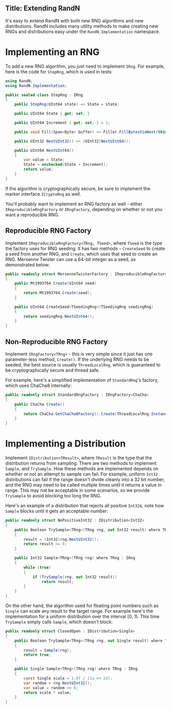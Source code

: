 Title: Extending RandN
---

It's easy to extend RandN with both new RNG algorithms and new distributions. RandN includes many
utility methods to make creating new RNGs and distributions easy under the `RandN.Implementation`
namespace.

# Implementing an RNG

To add a new RNG algorithm, you just need to implement `IRng`.
For example, here is the code for `StepRng`, which is used in tests:

``` csharp
using RandN;
using RandN.Implementation;

public sealed class StepRng : IRng
{
    public StepRng(UInt64 state) => State = state;

    public UInt64 State { get; set; }

    public UInt64 Increment { get; set; } = 1;

    public void Fill(Span<Byte> buffer) => Filler.FillBytesViaNext(this, buffer);

    public UInt32 NextUInt32() => (UInt32)NextUInt64();

    public UInt64 NextUInt64()
    {
        var value = State;
        State = unchecked(State + Increment);
        return value;
    }
}
```

If the algorithm is cryptographically secure, be sure to implement the marker interface
`ICryptoRng` as well.

You'll probably want to implement an RNG factory as well - either `IReproducibleRngFactory` or
`IRngFactory`, depending on whether or not you want a reproducible RNG.

## Reproducible RNG Factory

Implement `IReproducibleRngFactory<TRng, TSeed>`, where `TSeed` is the type the factory uses for
RNG seeding. It has two methods - `CreateSeed` to create a seed from another RNG, and `Create`,
which uses that seed to create an RNG. Mersenne Twister can use a 64-bit integer as a seed, as
demonstrated below:

``` csharp
public readonly struct MersenneTwisterFactory : IReproducibleRngFactory<Mt1993764, UInt64>
{
    public Mt1993764 Create(UInt64 seed)
    {
        return Mt1993764.Create(seed);
    }

    public UInt64 CreateSeed<TSeedingRng>(TSeedingRng seedingRng)
    {
        return seedingRng.NextUInt64();
    }
}
```

## Non-Reproducible RNG Factory

Implement `IRngFactory<TRng>` - this is very simple since it just has one parameter-less method,
`Create()`. If the underlying RNG needs to be seeded, the best source is usually `ThreadLocalRng`,
which is guaranteed to be cryptographically secure and thread safe.

For example, here's a simplified implementation of `StandardRng`'s factory, which uses ChaCha8
internally:

``` csharp
public readonly struct StandardRngFactory : IRngFactory<ChaCha>
{
    public ChaCha Create()
    {
        return ChaCha.GetChaCha8Factory().Create(ThreadLocalRng.Instance);
    }
}
```

# Implementing a Distribution

Implement `IDistribution<TResult>`, where `TResult` is the type that the distribution returns
from sampling. There are two methods to implement `Sample`, and `TrySample`. How these methods are
implemented depends on whether or not an attempt to sample can fail. For example, uniform `Int32`
distributions can fail if the range doesn't divide cleanly into a 32 bit number, and the RNG may
need to be called multiple times until it returns a value in range. This may not be acceptable in
some scenarios, so we provide `TrySample` to avoid blocking too long the RNG.

Here's an example of a distribution that rejects all positive `Int32`s; note how `Sample` blocks
until it gets an acceptable number:

``` csharp
public readonly struct NoPositiveInt32 : IDistribution<Int32>
{
    public Boolean TrySample<TRng>(TRng rng, out Int32 result) where TRng : IRng
    {
        result = (Int32)rng.NextUInt32();
        return result <= 0;
    }

    public Int32 Sample<TRng>(TRng rng) where TRng : IRng
    {
        while (true)
        {
            if (TrySample(rng, out Int32 result))
                return result;
        }
    }
}
```

On the other hand, the algorithm used for floating point numbers such as `Single` can scale
any result to the target range. For example here's the implementation for a uniform distribution
over the interval [0, 1). This time `TrySample` simply calls `Sample`, which doesn't block:

``` csharp
public readonly struct ClosedOpen : IDistribution<Single>
{
    public Boolean TrySample<TRng>(TRng rng, out Single result) where TRng : IRng
    {
        result = Sample(rng);
        return true;
    }

    public Single Sample<TRng>(TRng rng) where TRng : IRng
    {
        const Single scale = 1.0f / (1u << 24);
        var random = rng.NextUInt32();
        var value = random >> 8;
        return scale * value;
    }
}
```

